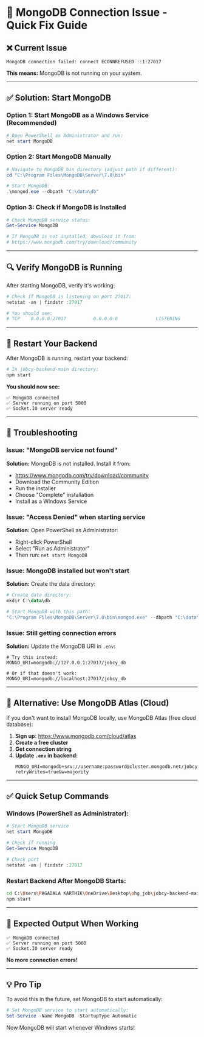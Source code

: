# 🔧 MongoDB Connection Issue - Quick Fix Guide

## ❌ Current Issue

```
MongoDB connection failed: connect ECONNREFUSED ::1:27017
```

**This means:** MongoDB is not running on your system.

---

## ✅ Solution: Start MongoDB

### Option 1: Start MongoDB as a Windows Service (Recommended)

```powershell
# Open PowerShell as Administrator and run:
net start MongoDB
```

### Option 2: Start MongoDB Manually

```powershell
# Navigate to MongoDB bin directory (adjust path if different):
cd "C:\Program Files\MongoDB\Server\7.0\bin"

# Start MongoDB:
.\mongod.exe --dbpath "C:\data\db"
```

### Option 3: Check if MongoDB is Installed

```powershell
# Check MongoDB service status:
Get-Service MongoDB

# If MongoDB is not installed, download it from:
# https://www.mongodb.com/try/download/community
```

---

## 🔍 Verify MongoDB is Running

After starting MongoDB, verify it's working:

```powershell
# Check if MongoDB is listening on port 27017:
netstat -an | findstr :27017

# You should see:
# TCP    0.0.0.0:27017          0.0.0.0:0              LISTENING
```

---

## 🚀 Restart Your Backend

After MongoDB is running, restart your backend:

```bash
# In jobcy-backend-main directory:
npm start
```

**You should now see:**
```
✅ MongoDB connected
✅ Server running on port 5000
✅ Socket.IO server ready
```

---

## 🐛 Troubleshooting

### Issue: "MongoDB service not found"

**Solution:** MongoDB is not installed. Install it from:
- https://www.mongodb.com/try/download/community
- Download the Community Edition
- Run the installer
- Choose "Complete" installation
- Install as a Windows Service

### Issue: "Access Denied" when starting service

**Solution:** Open PowerShell as Administrator:
- Right-click PowerShell
- Select "Run as Administrator"
- Then run: `net start MongoDB`

### Issue: MongoDB installed but won't start

**Solution:** Create the data directory:
```powershell
# Create data directory:
mkdir C:\data\db

# Start MongoDB with this path:
"C:\Program Files\MongoDB\Server\7.0\bin\mongod.exe" --dbpath "C:\data\db"
```

### Issue: Still getting connection errors

**Solution:** Update the MongoDB URI in `.env`:
```env
# Try this instead:
MONGO_URI=mongodb://127.0.0.1:27017/jobcy_db

# Or if that doesn't work:
MONGO_URI=mongodb://localhost:27017/jobcy_db
```

---

## 📱 Alternative: Use MongoDB Atlas (Cloud)

If you don't want to install MongoDB locally, use MongoDB Atlas (free cloud database):

1. **Sign up:** https://www.mongodb.com/cloud/atlas
2. **Create a free cluster**
3. **Get connection string**
4. **Update `.env` in backend:**
   ```env
   MONGO_URI=mongodb+srv://username:password@cluster.mongodb.net/jobcy_db?retryWrites=true&w=majority
   ```

---

## ✅ Quick Setup Commands

### Windows (PowerShell as Administrator):

```powershell
# Start MongoDB service
net start MongoDB

# Check if running
Get-Service MongoDB

# Check port
netstat -an | findstr :27017
```

### Restart Backend After MongoDB Starts:

```bash
cd C:\Users\PAGADALA KARTHIK\OneDrive\Desktop\ohg_job\jobcy-backend-main
npm start
```

---

## 🎯 Expected Output When Working

```
✅ MongoDB connected
✅ Server running on port 5000
✅ Socket.IO server ready
```

**No more connection errors!**

---

## 💡 Pro Tip

To avoid this in the future, set MongoDB to start automatically:

```powershell
# Set MongoDB service to start automatically:
Set-Service -Name MongoDB -StartupType Automatic
```

Now MongoDB will start whenever Windows starts!




